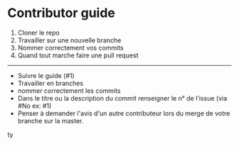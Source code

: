 # Contributor guide

1. Cloner le repo
2. Travailler sur une nouvelle branche
3. Nommer correctement vos commits
4. Quand tout marche faire une pull request

---
- Suivre le guide (#1)
- Travailler en branches
- nommer correctement les commits
- Dans le titre ou la description du commit renseigner le n° de l'issue (via #No ex: #1)
- Penser à demander l'avis d'un autre contributeur lors du merge de votre branche sur la master.

ty

